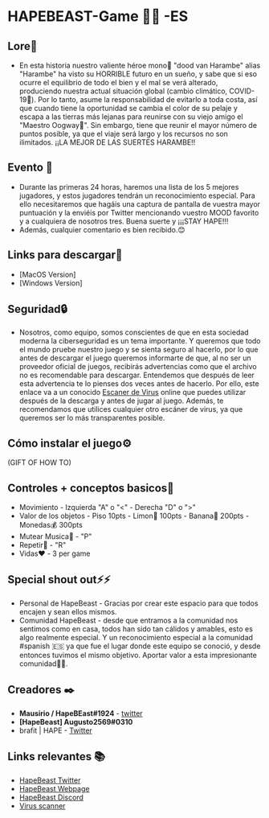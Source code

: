 # HAPEBEAST-Game 🍌🍌 -ES
## Lore🔮
* En esta historia nuestro valiente héroe mono🦍 "dood van Harambe" alias "Harambe" ha visto su HORRIBLE futuro en un sueño, y sabe que si eso ocurre el equilibrio de todo el bien y el mal se verá alterado, produciendo nuestra actual situación global (cambio climático, COVID-19🦠). Por lo tanto, asume la responsabilidad de evitarlo a toda costa, así que cuando tiene la oportunidad se cambia el color de su pelaje y escapa a las tierras más lejanas para reunirse con su viejo amigo el "Maestro Oogway🐢". Sin embargo, tiene que reunir el mayor número de puntos posible, ya que el viaje será largo y los recursos no son ilimitados. ¡¡LA MEJOR DE LAS SUERTES HARAMBE!!


##  Evento 📖
* Durante las primeras 24 horas, haremos una lista de los 5 mejores jugadores, y estos jugadores tendrán un reconocimiento especial. Para ello necesitaremos que hagáis una captura de pantalla de vuestra mayor puntuación y la enviéis por Twitter mencionando vuestro MOOD favorito y a cualquiera de nosotros tres. Buena suerte y ¡¡¡STAY HAPE!!!
* Además, cualquier comentario es bien recibido.😊

## Links para descargar🔗
* [MacOS Version]
* [Windows Version]

## Seguridad🔒
* Nosotros, como equipo, somos conscientes de que en esta sociedad moderna la ciberseguridad es un tema importante. Y queremos que todo el mundo pruebe nuestro juego y se sienta seguro al hacerlo, por lo que antes de descargar el juego queremos informarte de que, al no ser un proveedor oficial de juegos, recibirás advertencias como que el archivo no es recomendable para descargar. Entendemos que después de leer esta advertencia te lo pienses dos veces antes de hacerlo. Por ello, este enlace va a un conocido [Escaner de Virus](https://www.virustotal.com/gui/home/upload) online que puedes utilizar después de la descarga y antes de jugar al juego. Además, te recomendamos que utilices cualquier otro escáner de virus, ya que queremos ser lo más transparentes posible.

## Cómo instalar el juego⚙️
(GIFT OF HOW TO)



## Controles + conceptos basicos📑
* Movimiento - Izquierda "A" o "<" - Derecha "D" o ">"
* Valor de los objetos - Piso 10pts - Limon🍋 100pts - Banana🍌 200pts - Monedas💰 300pts
* Mutear Musica🎵 - "P"
* Repetir🔄 - "R"
* Vidas❤️ - 3 per game

## Special shout out⚡⚡
* Personal de HapeBeast - Gracias por crear este espacio para que todos encajen y sean ellos mismos.
* Comunidad HapeBeast - desde que entramos a la comunidad nos sentimos como en casa, todos han sido tan cálidos y amables, esto es algo realmente especial. Y un reconocimiento especial a la comunidad #spanish 🇪🇸 ya que fue el lugar donde este equipo se conoció, y desde entonces tuvimos el mismo objetivo. Aportar valor a esta impresionante comunidad🥇🥇.

## Creadores ✒️
* **Mausirio / HapeBEast#1924** - [twitter](https://mobile.twitter.com/Mauricio202003)
* **[HapeBeast] Augusto2569#0310**  
* brafit | HAPE - [Twitter](https://twitter.com/brafit201?t=GZyvkU5mDVE605O2frVZbA&s=08)

## Links relevantes 📚
* [HapeBeast Twitter](https://mobile.twitter.com/hapebeastgang) 
* [HapeBeast Webpage](https://www.hapebeast.com/)
* [HapeBeast Discord](https://discord.com/invite/hypebeast) 
* [Virus scanner](https://www.virustotal.com/gui/home/upload)
